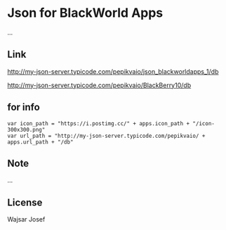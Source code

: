 # Json for BlackWorld Apps
...


## Link
http://my-json-server.typicode.com/pepikvaio/json_blackworldapps_1/db

http://my-json-server.typicode.com/pepikvaio/BlackBerry10/db



## for info
```
var icon_path = "https://i.postimg.cc/" + apps.icon_path + "/icon-300x300.png"
var url_path = "http://my-json-server.typicode.com/pepikvaio/ + apps.url_path + "/db"
```


## Note
...


## License
Wajsar Josef
